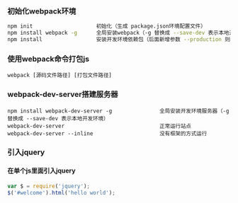 
### 初始化webpack环境
``` Bash
npm init                    初始化（生成 package.json环境配置文件）
npm install webpack -g      全局安装webpack（-g 替换成 --save-dev 表示本地开发环境）
npm install                 安装开发环境依赖包（后面新增参数 --production 则表示安装生产环境依赖包）
```

### 使用webpack命令打包js
    webpack [源码文件路径] [打包文件路径]

### webpack-dev-server搭建服务器
    npm install webpack-dev-server -g               全局安装开发环境服务器（-g 替换成 --save-dev 表示本地开发环境）
    webpack-dev-server                              正常运行站点
    webpack-dev-server --inline                     没有框架的方式运行

### 引入jquery
#### 在单个js里面引入jquery
``` javascript
var $ = require('jquery');
$('#welcome').html('hello world');
```
